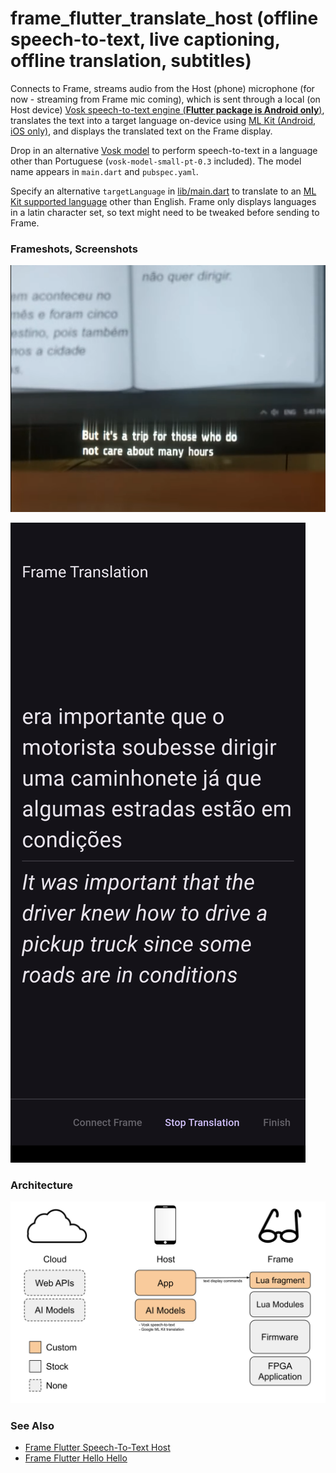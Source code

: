 # frame_flutter_translate_host (offline speech-to-text, live captioning, offline translation, subtitles)

Connects to Frame, streams audio from the Host (phone) microphone (for now - streaming from Frame mic coming), which is sent through a local (on Host device) [Vosk speech-to-text engine (**Flutter package is Android only**)](https://pub.dev/packages/vosk_flutter), translates the text into a target language on-device using [ML Kit (Android, iOS only)](https://pub.dev/packages/google_mlkit_translation), and displays the translated text on the Frame display.

Drop in an alternative [Vosk model](https://alphacephei.com/vosk/models) to perform speech-to-text in a language other than Portuguese (`vosk-model-small-pt-0.3` included). The model name appears in `main.dart` and `pubspec.yaml`.

Specify an alternative `targetLanguage` in [lib/main.dart](lib/main.dart) to translate to an [ML Kit supported language](https://developers.google.com/ml-kit/language/translation/translation-language-support) other than English. Frame only displays languages in a latin character set, so text might need to be tweaked before sending to Frame.

### Frameshots, Screenshots
![Frameshot1](docs/frameshot1.png)





![Screenshot1](docs/screenshot1.png)

### Architecture
![Architecture](docs/Frame%20App%20Architecture%20-%20Translate%20Host%20-%20Host%20Microphone.svg)

### See Also
- [Frame Flutter Speech-To-Text Host](https://github.com/CitizenOneX/frame_flutter_stt_host)
- [Frame Flutter Hello Hello](https://github.com/CitizenOneX/frame_flutter_hellohello)